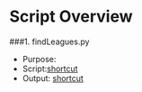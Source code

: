 Script Overview
=======

###1. findLeagues.py
- Purpose: 
- Script:[shortcut](https://github.com/AlexNeumann/LoLPredict/blob/master/Python%20Scripts/findLeagues.py)
- Output: [shortcut](https://github.com/AlexNeumann/LoLPredict/blob/master/Python%20Scripts/findLeagues_Output.csv)
